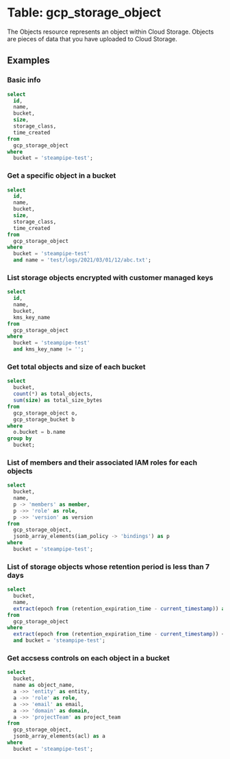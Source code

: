 # Table: gcp_storage_object

The Objects resource represents an object within Cloud Storage. Objects are pieces of data that you have uploaded to Cloud Storage.

## Examples

### Basic info
  
```sql
select
  id,
  name,
  bucket,
  size,
  storage_class,
  time_created
from
  gcp_storage_object
where
  bucket = 'steampipe-test';
```

### Get a specific object in a bucket

```sql
select
  id,
  name,
  bucket,
  size,
  storage_class,
  time_created
from
  gcp_storage_object
where
  bucket = 'steampipe-test'
  and name = 'test/logs/2021/03/01/12/abc.txt';
```

### List storage objects encrypted with customer managed keys

```sql
select
  id,
  name,
  bucket,
  kms_key_name
from
  gcp_storage_object
where
  bucket = 'steampipe-test'
  and kms_key_name != '';
```

### Get total objects and size of each bucket

```sql
select
  bucket,
  count(*) as total_objects,
  sum(size) as total_size_bytes
from
  gcp_storage_object o,
  gcp_storage_bucket b
where
  o.bucket = b.name
group by
  bucket;
```

### List of members and their associated IAM roles for each objects

```sql
select
  bucket,
  name,
  p -> 'members' as member,
  p ->> 'role' as role,
  p ->> 'version' as version
from
  gcp_storage_object,
  jsonb_array_elements(iam_policy -> 'bindings') as p
where
  bucket = 'steampipe-test';
```

### List of storage objects whose retention period is less than 7 days

```sql
select
  bucket,
  name,
  extract(epoch from (retention_expiration_time - current_timestamp)) as retention_period_secs
from
  gcp_storage_object
where
  extract(epoch from (retention_expiration_time - current_timestamp)) < 604800
  and bucket = 'steampipe-test';
```

### Get accsess controls on each object in a bucket

```sql
select
  bucket,
  name as object_name,
  a ->> 'entity' as entity,
  a ->> 'role' as role,
  a ->> 'email' as email,
  a ->> 'domain' as domain,
  a ->> 'projectTeam' as project_team
from
  gcp_storage_object,
  jsonb_array_elements(acl) as a
where
  bucket = 'steampipe-test';
```

